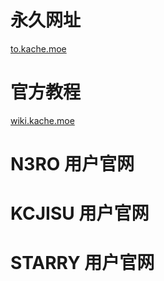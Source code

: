 # 永久网址

[to.kache.moe](https://to.kache.moe)

# 官方教程

[wiki.kache.moe](https://wiki.kache.moe)

# N3RO 用户官网



# KCJISU 用户官网



# STARRY 用户官网

